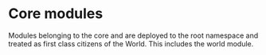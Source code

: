 # Core modules

Modules belonging to the core and are deployed to the root namespace and treated as first class citizens of the World. This includes the world module.
